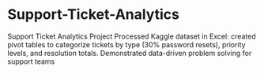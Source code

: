 # Support-Ticket-Analytics
Support Ticket Analytics Project Processed Kaggle dataset in Excel: created pivot tables to categorize tickets by type (30% password resets), priority levels, and resolution totals. Demonstrated data-driven problem solving for support teams
